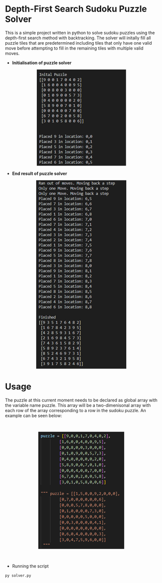 # Depth-First Search Sudoku Puzzle Solver
This is a simple project written in python to solve sudoku puzzles using the depth-first search method with backtracking. The solver will initally fill all puzzle tiles that are predetermined including tiles that only have one valid move before attempting to fill in the remaining tiles with multiple valid moves. 


* **Initialisation of puzzle solver**
<div align=center>

![Example initalisation of DFS solver](/img/Inital.png?raw=true)

</div>

* **End result of puzzle solver**
<div align=center>

![Example finish of DFS solver](/img/Finished.png?raw=true)

</div>

# Usage

The puzzle at this current moment needs to be declared as global array with the variable name puzzle. This array will be a two-dimenisonal array with each row of the array corresponding to a row in the sudoku puzzle. An example can be seen below:
   
  
</br>  
<div align=center>

![Example of puzzle](/img/puzzleexample.png?raw=true)

</div>

</br>

* Running the script

```
py solver.py
```
